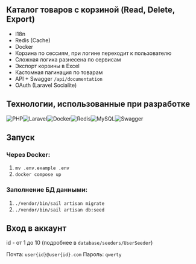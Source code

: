 ## Каталог товаров с корзиной (Read, Delete, Export)

-   I18n
-   Redis (Cache)
-   Docker
-   Корзина по сессиям, при логине переходит к пользователю
-   Сложная логика разнесена по сервисам
-   Экспорт корзины в Excel
-   Кастомная пагинация по товарам
-   API + Swagger `/api/documentation`
-   OAuth (Laravel Socialite)

## Технологии, использованные при разработке

![PHP](https://img.shields.io/badge/php-%23777BB4.svg?style=for-the-badge&logo=php&logoColor=white)![Laravel](https://img.shields.io/badge/laravel-%23FF2D20.svg?style=for-the-badge&logo=laravel&logoColor=white)![Docker](https://img.shields.io/badge/docker-%230db7ed.svg?style=for-the-badge&logo=docker&logoColor=white)![Redis](https://img.shields.io/badge/redis-%23DD0031.svg?style=for-the-badge&logo=redis&logoColor=white)![MySQL](https://img.shields.io/badge/mysql-4479A1.svg?style=for-the-badge&logo=mysql&logoColor=white)![Swagger](https://img.shields.io/badge/-Swagger-%23Clojure?style=for-the-badge&logo=swagger&logoColor=white)

## Запуск

### Через Docker:

1. `mv .env.example .env`
2. `docker compose up`

### Заполнение БД данными:

1. `./vendor/bin/sail artisan migrate`
2. `./vendor/bin/sail artisan db:seed`

## Вход в аккаунт

id - от 1 до 10 (подробнее в `database/seeders/UserSeeder`)

Почта: `user{id}@user{id}.com`
Пароль: `qwerty`
